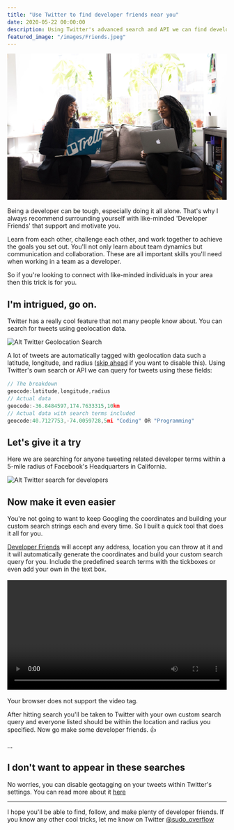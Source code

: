 ```yaml
---
title: "Use Twitter to find developer friends near you"
date: 2020-05-22 00:00:00
description: Using Twitter's advanced search and API we can find developers tweeting at any location and radius with geolocation data.
featured_image: "/images/Friends.jpeg"
---
```


![](/images/Friends.jpeg)

Being a developer can be tough, especially doing it all alone. That's why I always recommend surrounding yourself with like-minded 'Developer Friends' that support and motivate you.

Learn from each other, challenge each other, and work together to achieve the goals you set out. You'll not only learn about team dynamics but communication and collaboration. These are all important skills you'll need when working in a team as a developer.

So if you're looking to connect with like-minded individuals in your area then this trick is for you.

## I'm intrigued, go on.

Twitter has a really cool feature that not many people know about. You can search for tweets using geolocation data.

![Alt Twitter Geolocation Search](https://dev-to-uploads.s3.amazonaws.com/i/5pgyrkxqp5rxezj72vc3.png)

A lot of tweets are automatically tagged with geolocation data such a latitude, longitude, and radius ([skip ahead](#disable) if you want to disable this). Using Twitter's own search or API we can query for tweets using these fields:

```javascript
// The breakdown
geocode:latitude,longitude,radius
// Actual data
geocode:-36.8484597,174.7633315,10km
// Actual data with search terms included
geocode:40.7127753,-74.0059728,5mi "Coding" OR "Programming"
```

## Let's give it a try

Here we are searching for anyone tweeting related developer terms within a 5-mile radius of Facebook's Headquarters in California.

![Alt Twitter search for developers](https://dev-to-uploads.s3.amazonaws.com/i/gnyq4x0tze22shgwes3x.png)

## Now make it even easier

You're not going to want to keep Googling the coordinates and building your custom search strings each and every time. So I built a quick tool that does it all for you.

[Developer Friends](https://cyris.io/developerfriends/) will accept any address, location you can throw at it and it will automatically generate the coordinates and build your custom search query for you. Include the predefined search terms with the tickboxes or even add your own in the text box.
<br /><br />
<video width="100%" controls autoplay="true" loop="true">

  <source src="https://i.imgur.com/kigFdJ9.mp4" type="video/mp4">
  Your browser does not support the video tag.
</video>
<br />

After hitting search you'll be taken to Twitter with your own custom search query and everyone listed should be within the location and radius you specified. Now go make some developer friends. 👍

... <a name="disable"></a>

## I don't want to appear in these searches

No worries, you can disable geotagging on your tweets within Twitter's settings. You can read more about it [here](https://help.twitter.com/en/safety-and-security/tweet-location-settings)

---

I hope you'll be able to find, follow, and make plenty of developer friends. If you know any other cool tricks, let me know on Twitter [@sudo_overflow](https://twitter.com/sudo_overflow)

